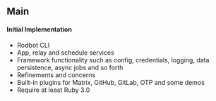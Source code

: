 ## Main

#### Initial Implementation
* Rodbot CLI
* App, relay and schedule services
* Framework functionality such as config, credentials, logging, data
  persistence, async jobs and so forth
* Refinements and concerns
* Built-in plugins for Matrix, GitHub, GitLab, OTP and some demos
* Require at least Ruby 3.0
